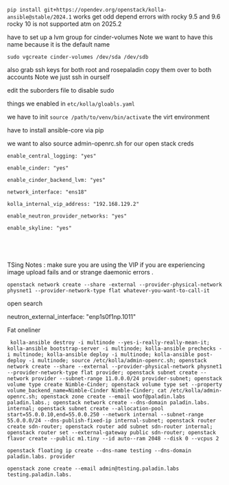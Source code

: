 `pip install git+https://opendev.org/openstack/kolla-ansible@stable/2024.1` works get odd depend errors with rocky 9.5 and 9.6 rocky 10 is not supported atm on 2025.2 

have to set up a lvm group for cinder-volumes Note we want to have this name because it is the default name 

`sudo vgcreate cinder-volumes /dev/sda /dev/sdb`

also grab ssh keys for both root and rosepaladin copy them over to both accounts Note we just ssh in ourself

edit the suborders file to disable sudo 


things we enabled in `etc/kolla/gloabls.yaml`


we have to init `source /path/to/venv/bin/activate` the virt environment 

have to install ansible-core via pip

we want to also source admin-openrc.sh for our open stack creds 

```
enable_central_logging: "yes"

enable_cinder: "yes"

enable_cinder_backend_lvm: "yes"

network_interface: "ens18"

kolla_internal_vip_address: "192.168.129.2"

enable_neutron_provider_networks: "yes"

enable_skyline: "yes"





```

 TSing Notes : make sure you are using the VIP if you are experiencing image upload fails and or strange daemonic errors .   


`openstack network create --share -external --provider-physical-network physnet1 --provider-network-type flat whatever-you-want-to-call-it`

open search 


neutron_external_interface: "enp1s0f1np.1011"


Fat oneliner

```
 kolla-ansible destroy -i multinode --yes-i-really-really-mean-it; kolla-ansible bootstrap-server -i multinode; kolla-ansible prechecks -i multinode; kolla-ansible deploy -i multinode; kolla-ansible post-deploy -i multinode; source /etc/kolla/admin-openrc.sh; openstack network create --share --external --provider-physical-network physnet1 --provider-network-type flat provider; openstack subnet create --network provider --subnet-range 11.0.0.0/24 provider-subnet; openstack volume type create Nimble-Cinder; openstack volume type set --property volume_backend_name=Nimble-Cinder Nimble-Cinder; cat /etc/kolla/admin-openrc.sh; openstack zone create --email woof@paladin.labs paladin.labs.; openstack network create --dns-domain paladin.labs. internal; openstack subnet create --allocation-pool start=55.0.0.10,end=55.0.0.250 --network internal --subnet-range 55.0.0.0/24 --dns-publish-fixed-ip internal-subnet; openstack router create sdn-router; openstack router add subnet sdn-router internal; openstack router set --external-gateway public sdn-router; openstack flavor create --public m1.tiny --id auto--ram 2048 --disk 0 --vcpus 2 

openstack floating ip create --dns-name testing --dns-domain paladin.labs. provider

openstack zone create --email admin@testing.paladin.labs testing.paladin.labs.

```

